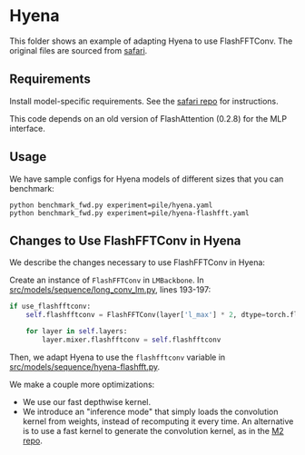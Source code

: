 # Hyena

This folder shows an example of adapting Hyena to use FlashFFTConv.
The original files are sourced from [safari](https://github.com/HazyResearch/safari).

## Requirements

Install model-specific requirements. See the [safari repo](https://github.com/HazyResearch/safari/tree/main) for instructions.

This code depends on an old version of FlashAttention (0.2.8) for the MLP interface.

## Usage

We have sample configs for Hyena models of different sizes that you can benchmark:
```
python benchmark_fwd.py experiment=pile/hyena.yaml
python benchmark_fwd.py experiment=pile/hyena-flashfft.yaml
```

## Changes to Use FlashFFTConv in Hyena

We describe the changes necessary to use FlashFFTConv in Hyena:

Create an instance of `FlashFFTConv` in `LMBackbone`. In [src/models/sequence/long_conv_lm.py](src/models/sequence/long_conv_lm.py), lines 193-197:
```Python
if use_flashfftconv:
    self.flashfftconv = FlashFFTConv(layer['l_max'] * 2, dtype=torch.float16)

    for layer in self.layers:
        layer.mixer.flashfftconv = self.flashfftconv
```

Then, we adapt Hyena to use the `flashfftconv` variable in [src/models/sequence/hyena-flashfft.py](src/models/sequence/hyena-flashfft.py).

We make a couple more optimizations:
* We use our fast depthwise kernel.
* We introduce an "inference mode" that simply loads the convolution kernel from weights, instead of recomputing it every time. An alternative is to use a fast kernel to generate the convolution kernel, as in the [M2 repo](https://github.com/HazyResearch/m2/tree/main/csrc/flashmm).